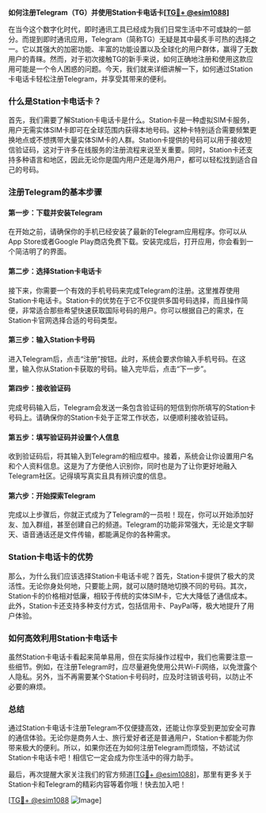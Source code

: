 **如何注册Telegram（TG）并使用Station卡电话卡[[TG💪+ @esim1088](https://t.me/s/esim1088)]**

在当今这个数字化时代，即时通讯工具已经成为我们日常生活中不可或缺的一部分。而提到即时通讯应用，Telegram（简称TG）无疑是其中最炙手可热的选择之一。它以其强大的加密功能、丰富的功能设置以及全球化的用户群体，赢得了无数用户的青睐。然而，对于初次接触TG的新手来说，如何正确地注册和使用这款应用可能是一个令人困惑的问题。今天，我们就来详细讲解一下，如何通过Station卡电话卡轻松注册Telegram，并享受其带来的便利。

### 什么是Station卡电话卡？

首先，我们需要了解Station卡电话卡是什么。Station卡是一种虚拟SIM卡服务，用户无需实体SIM卡即可在全球范围内获得本地号码。这种卡特别适合需要频繁更换地点或不想携带大量实体SIM卡的人群。Station卡提供的号码可以用于接收短信验证码，这对于许多在线服务的注册流程来说至关重要。同时，Station卡还支持多种语言和地区，因此无论你是国内用户还是海外用户，都可以轻松找到适合自己的号码。

### 注册Telegram的基本步骤

#### 第一步：下载并安装Telegram

在开始之前，请确保你的手机已经安装了最新的Telegram应用程序。你可以从App Store或者Google Play商店免费下载。安装完成后，打开应用，你会看到一个简洁明了的界面。

#### 第二步：选择Station卡电话卡

接下来，你需要一个有效的手机号码来完成Telegram的注册。这里推荐使用Station卡电话卡。Station卡的优势在于它不仅提供多国号码选择，而且操作简便，非常适合那些希望快速获取国际号码的用户。你可以根据自己的需求，在Station卡官网选择合适的号码类型。

#### 第三步：输入Station卡号码

进入Telegram后，点击“注册”按钮。此时，系统会要求你输入手机号码。在这里，输入你从Station卡获取的号码。输入完毕后，点击“下一步”。

#### 第四步：接收验证码

完成号码输入后，Telegram会发送一条包含验证码的短信到你所填写的Station卡号码上。请确保你的Station卡处于正常工作状态，以便顺利接收验证码。

#### 第五步：填写验证码并设置个人信息

收到验证码后，将其输入到Telegram的相应框中。接着，系统会让你设置用户名和个人资料信息。这是为了方便他人识别你，同时也是为了让你更好地融入Telegram社区。记得填写真实且具有辨识度的信息。

#### 第六步：开始探索Telegram

完成以上步骤后，你就正式成为了Telegram的一员啦！现在，你可以开始添加好友、加入群组，甚至创建自己的频道。Telegram的功能非常强大，无论是文字聊天、语音通话还是文件传输，都能满足你的各种需求。

### Station卡电话卡的优势

那么，为什么我们应该选择Station卡电话卡呢？首先，Station卡提供了极大的灵活性。无论你身处何地，只要能上网，就可以随时随地切换不同的号码。其次，Station卡的价格相对低廉，相较于传统的实体SIM卡，它大大降低了通信成本。此外，Station卡还支持多种支付方式，包括信用卡、PayPal等，极大地提升了用户体验。

### 如何高效利用Station卡电话卡

虽然Station卡电话卡看起来简单易用，但在实际操作过程中，我们也需要注意一些细节。例如，在注册Telegram时，应尽量避免使用公共Wi-Fi网络，以免泄露个人隐私。另外，当不再需要某个Station卡号码时，应及时注销该号码，以防止不必要的麻烦。

### 总结

通过Station卡电话卡注册Telegram不仅便捷高效，还能让你享受到更加安全可靠的通信体验。无论你是商务人士、旅行爱好者还是普通用户，Station卡都能为你带来极大的便利。所以，如果你还在为如何注册Telegram而烦恼，不妨试试Station卡电话卡吧！相信它一定会成为你生活中的得力助手。

最后，再次提醒大家关注我们的官方频道[[TG💪+ @esim1088](https://t.me/s/esim1088)]，那里有更多关于Station卡和Telegram的精彩内容等着你哦！快去加入吧！

[[TG💪+ @esim1088](https://t.me/s/esim1088) ![Image](https://i.postimg.cc/4NQfJmqS/Snipaste-2025-05-13-00-14-12.png)]